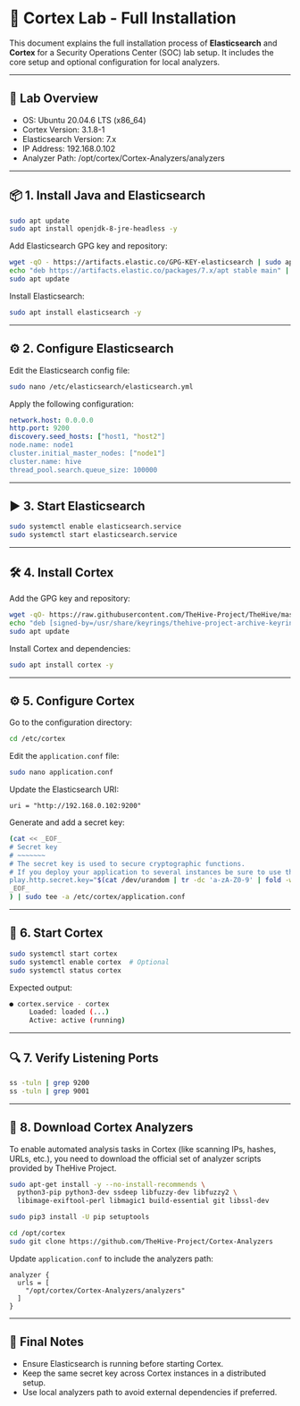 
# 🧠 Cortex Lab - Full Installation 

This document explains the full installation process of **Elasticsearch** and **Cortex** for a Security Operations Center (SOC) lab setup. It includes the core setup and optional configuration for local analyzers.

---

## 🧰 Lab Overview

- OS: Ubuntu 20.04.6 LTS (x86_64)
- Cortex Version: 3.1.8-1
- Elasticsearch Version: 7.x
- IP Address: 192.168.0.102
- Analyzer Path: /opt/cortex/Cortex-Analyzers/analyzers

---

## 📦 1. Install Java and Elasticsearch

```bash
sudo apt update
sudo apt install openjdk-8-jre-headless -y
```

Add Elasticsearch GPG key and repository:

```bash
wget -qO - https://artifacts.elastic.co/GPG-KEY-elasticsearch | sudo apt-key add -
echo "deb https://artifacts.elastic.co/packages/7.x/apt stable main" | sudo tee -a /etc/apt/sources.list.d/elastic-7.x.list
sudo apt update
```

Install Elasticsearch:

```bash
sudo apt install elasticsearch -y
```

---

## ⚙️ 2. Configure Elasticsearch

Edit the Elasticsearch config file:

```bash
sudo nano /etc/elasticsearch/elasticsearch.yml
```

Apply the following configuration:

```yaml
network.host: 0.0.0.0
http.port: 9200
discovery.seed_hosts: ["host1, "host2"]
node.name: node1
cluster.initial_master_nodes: ["node1"]
cluster.name: hive
thread_pool.search.queue_size: 100000
```

---

## ▶️ 3. Start Elasticsearch

```bash
sudo systemctl enable elasticsearch.service
sudo systemctl start elasticsearch.service
```

---

## 🛠️ 4. Install Cortex

Add the GPG key and repository:

```bash
wget -qO- https://raw.githubusercontent.com/TheHive-Project/TheHive/master/PGP-PUBLIC-KEY | sudo gpg --dearmor -o /usr/share/keyrings/thehive-project-archive-keyring.gpg
echo "deb [signed-by=/usr/share/keyrings/thehive-project-archive-keyring.gpg] https://deb.thehive-project.org release main" | sudo tee /etc/apt/sources.list.d/thehive-project.list
sudo apt update
```

Install Cortex and dependencies:

```bash
sudo apt install cortex -y
```

---

## ⚙️ 5. Configure Cortex

Go to the configuration directory:

```bash
cd /etc/cortex
```

Edit the `application.conf` file:

```bash
sudo nano application.conf
```

Update the Elasticsearch URI:

```hocon
uri = "http://192.168.0.102:9200"
```

Generate and add a secret key:

```bash
(cat << _EOF_
# Secret key
# ~~~~~~~
# The secret key is used to secure cryptographic functions.
# If you deploy your application to several instances be sure to use the same key!
play.http.secret.key="$(cat /dev/urandom | tr -dc 'a-zA-Z0-9' | fold -w 64 | head -n 1)"
_EOF_
) | sudo tee -a /etc/cortex/application.conf
```

---

## 🚀 6. Start Cortex

```bash
sudo systemctl start cortex
sudo systemctl enable cortex  # Optional
sudo systemctl status cortex
```

Expected output:

```bash
● cortex.service - cortex
     Loaded: loaded (...)
     Active: active (running)
```

---

## 🔍 7. Verify Listening Ports

```bash
ss -tuln | grep 9200
ss -tuln | grep 9001
```

---

## 🧪 8. Download Cortex Analyzers

To enable automated analysis tasks in Cortex (like scanning IPs, hashes, URLs, etc.), you need to download the official set of analyzer scripts provided by TheHive Project.

```bash
sudo apt-get install -y --no-install-recommends \
  python3-pip python3-dev ssdeep libfuzzy-dev libfuzzy2 \
  libimage-exiftool-perl libmagic1 build-essential git libssl-dev

sudo pip3 install -U pip setuptools

cd /opt/cortex
sudo git clone https://github.com/TheHive-Project/Cortex-Analyzers
```

Update `application.conf` to include the analyzers path:

```hocon
analyzer {
  urls = [
    "/opt/cortex/Cortex-Analyzers/analyzers"
  ]
}
```

---

## 📌 Final Notes

- Ensure Elasticsearch is running before starting Cortex.
- Keep the same secret key across Cortex instances in a distributed setup.
- Use local analyzers path to avoid external dependencies if preferred.

